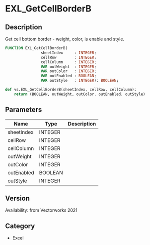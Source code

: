 # EXL_GetCellBorderB

## Description
Get cell bottom border - weight, color, is enable and style.

```pascal
FUNCTION EXL_GetCellBorderB(
				sheetIndex     : INTEGER;
				cellRow        : INTEGER;
				cellColumn     : INTEGER;
				VAR outWeight  : INTEGER;
				VAR outColor   : INTEGER;
				VAR outEnabled : BOOLEAN;
				VAR outStyle   : INTEGER): BOOLEAN;
```

```python
def vs.EXL_GetCellBorderB(sheetIndex, cellRow, cellColumn):
    return (BOOLEAN, outWeight, outColor, outEnabled, outStyle)
```

## Parameters
|Name|Type|Description|
|---|---|---|
|sheetIndex|INTEGER|   |
|cellRow|INTEGER|   |
|cellColumn|INTEGER|   |
|outWeight|INTEGER|   |
|outColor|INTEGER|   |
|outEnabled|BOOLEAN|   |
|outStyle|INTEGER|   |

## Version
Availability: from Vectorworks 2021

## Category
* Excel

